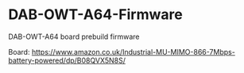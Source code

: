 # DAB-OWT-A64-Firmware
DAB-OWT-A64 board prebuild firmware

Board: https://www.amazon.co.uk/Industrial-MU-MIMO-866-7Mbps-battery-powered/dp/B08QVX5N8S/
